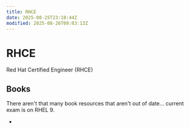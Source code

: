 ```yaml
---
title: RHCE
date: 2025-08-25T23:18:44Z
modified: 2025-08-26T09:03:13Z
---
```


# RHCE

Red Hat Certified Engineer (RHCE)

## Books

There aren't that many book resources that aren't out of date... current exam is on RHEL 9.

* 
